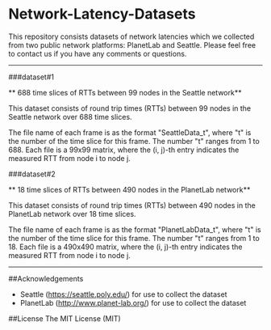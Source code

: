 # Network-Latency-Datasets

This repository consists datasets of network latencies which we collected from two public network platforms: PlanetLab and Seattle. Please feel free to contact us if you have any comments or questions.

---

###dataset#1

** 688 time slices of RTTs between 99 nodes in the Seattle network**

This dataset consists of round trip times (RTTs) between 99 nodes in the Seattle network over 688 time slices.

The file name of each frame is as the format "SeattleData_t", where "t" is the number of the time slice for this frame. The number "t" ranges from 1 to 688. Each file is a 99x99 matrix, where the (i, j)-th entry indicates the measured RTT from node i to node j.


###dataset#2

** 18 time slices of RTTs between 490 nodes in the PlanetLab network**

This dataset consists of round trip times (RTTs) between 490 nodes in the PlanetLab network over 18 time slices.

The file name of each frame is as the format "PlanetLabData_t", where "t" is the number of the time slice for this frame. The number "t" ranges from 1 to 18. Each file is a 490x490 matrix, where the (i, j)-th entry indicates the measured RTT from node i to node j.

---

##Acknowledgements
- Seattle (https://seattle.poly.edu/) for use to collect the dataset
- PlanetLab (http://www.planet-lab.org/) for use to collect the dataset

##License
The MIT License (MIT)

